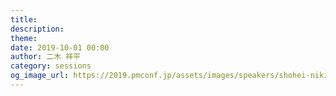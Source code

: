 ```yaml
---
title: 
description: 
theme: 
date: 2019-10-01 00:00
author: 二木 祥平
category: sessions
og_image_url: https://2019.pmconf.jp/assets/images/speakers/shohei-niki.jpg
---
```


